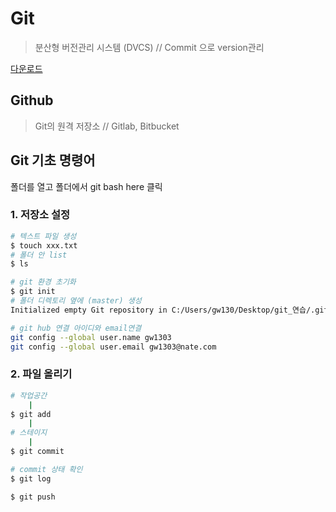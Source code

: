 # Git

>  분산형 버전관리 시스템 (DVCS)  // Commit 으로 version관리

[다운로드](**https://gitforwindows.org/**)

## Github

> Git의 원격 저장소  // Gitlab, Bitbucket



## Git 기초 명령어

폴더를 열고 폴더에서 git bash here 클릭

### 1. 저장소 설정

```bash
# 텍스트 파일 생성
$ touch xxx.txt
# 폴더 안 list
$ ls

# git 환경 초기화
$ git init
# 폴더 디렉토리 옆에 (master) 생성
Initialized empty Git repository in C:/Users/gw130/Desktop/git_연습/.git/

# git hub 연결 아이디와 email연결
git config --global user.name gw1303
git config --global user.email gw1303@nate.com
```



### 2. 파일 올리기

```bash
# 작업공간
    |
$ git add
    |
# 스테이지
    |
$ git commit

# commit 상태 확인
$ git log

$ git push

```


